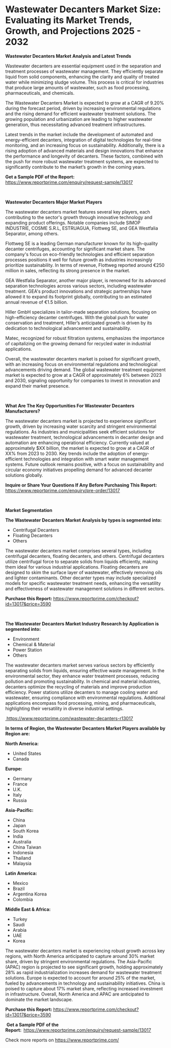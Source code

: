 <p><h1>Wastewater Decanters Market Size: Evaluating its Market Trends, Growth, and Projections 2025 - 2032</h1></p><p><strong>Wastewater Decanters Market Analysis and Latest Trends</strong></p>
<p><p>Wastewater decanters are essential equipment used in the separation and treatment processes of wastewater management. They efficiently separate liquid from solid components, enhancing the clarity and quality of treated water while minimizing sludge volume. This process is critical for industries that produce large amounts of wastewater, such as food processing, pharmaceuticals, and chemicals.</p><p>The Wastewater Decanters Market is expected to grow at a CAGR of 9.20% during the forecast period, driven by increasing environmental regulations and the rising demand for efficient wastewater treatment solutions. The growing population and urbanization are leading to higher wastewater generation, thus necessitating advanced treatment infrastructures. </p><p>Latest trends in the market include the development of automated and energy-efficient decanters, integration of digital technologies for real-time monitoring, and an increasing focus on sustainability. Additionally, there is a rising adoption of advanced materials and design innovations that enhance the performance and longevity of decanters. These factors, combined with the push for more robust wastewater treatment systems, are expected to significantly contribute to the market’s growth in the coming years.</p></p>
<p><strong>Get a Sample PDF of the Report:&nbsp;</strong> <a href="https://www.reportprime.com/enquiry/request-sample/13017?utm_campaign=2796&utm_medium=2&utm_source=Github&utm_content=ia&utm_term=19032025&utm_id=wastewater-decanters">https://www.reportprime.com/enquiry/request-sample/13017</a></p>
<p>&nbsp;</p>
<p><strong>Wastewater Decanters Major Market Players</strong></p>
<p><p>The wastewater decanters market features several key players, each contributing to the sector's growth through innovative technology and expanding product offerings. Notable companies include SIMOP INDUSTRIE, COSME S.R.L, ESTRUAGUA, Flottweg SE, and GEA Westfalia Separator, among others. </p><p>Flottweg SE is a leading German manufacturer known for its high-quality decanter centrifuges, accounting for significant market share. The company's focus on eco-friendly technologies and efficient separation processes positions it well for future growth as industries increasingly prioritize sustainability. In terms of revenue, Flottweg reported around €250 million in sales, reflecting its strong presence in the market.</p><p>GEA Westfalia Separator, another major player, is renowned for its advanced separation technologies across various sectors, including wastewater treatment. GEA's product innovations and strategic partnerships have allowed it to expand its footprint globally, contributing to an estimated annual revenue of €1.5 billion.</p><p>Hiller GmbH specializes in tailor-made separation solutions, focusing on high-efficiency decanter centrifuges. With the global push for water conservation and treatment, Hiller’s anticipated growth is driven by its dedication to technological advancement and sustainability. </p><p>Matec, recognized for robust filtration systems, emphasizes the importance of capitalizing on the growing demand for recycled water in industrial applications. </p><p>Overall, the wastewater decanters market is poised for significant growth, with an increasing focus on environmental regulations and technological advancements driving demand. The global wastewater treatment equipment market is expected to grow at a CAGR of approximately 6% between 2023 and 2030, signaling opportunity for companies to invest in innovation and expand their market presence.</p></p>
<p>&nbsp;</p>
<p><strong>What Are The Key Opportunities For Wastewater Decanters Manufacturers?</strong></p>
<p><p>The wastewater decanters market is projected to experience significant growth, driven by increasing water scarcity and stringent environmental regulations. As industries and municipalities seek efficient solutions for wastewater treatment, technological advancements in decanter design and automation are enhancing operational efficiency. Currently valued at approximately $XX billion, the market is expected to grow at a CAGR of XX% from 2023 to 2030. Key trends include the adoption of energy-efficient technologies and integration with smart water management systems. Future outlook remains positive, with a focus on sustainability and circular economy initiatives propelling demand for advanced decanter solutions globally.</p></p>
<p><strong>Inquire or Share Your Questions If Any Before Purchasing This Report:</strong> <a href="https://www.reportprime.com/enquiry/pre-order/13017?utm_campaign=2796&utm_medium=2&utm_source=Github&utm_content=ia&utm_term=19032025&utm_id=wastewater-decanters">https://www.reportprime.com/enquiry/pre-order/13017</a></p>
<p>&nbsp;</p>
<p><strong>Market Segmentation</strong></p>
<p><strong>The Wastewater Decanters Market Analysis by types is segmented into:</strong></p>
<p><ul><li>Centrifugal Decanters</li><li>Floating Decanters</li><li>Others</li></ul></p>
<p><p>The wastewater decanters market comprises several types, including centrifugal decanters, floating decanters, and others. Centrifugal decanters utilize centrifugal force to separate solids from liquids efficiently, making them ideal for various industrial applications. Floating decanters are designed to skim the surface layer of wastewater, effectively removing oils and lighter contaminants. Other decanter types may include specialized models for specific wastewater treatment needs, enhancing the versatility and effectiveness of wastewater management solutions in different sectors.</p></p>
<p><strong>Purchase this Report:&nbsp;</strong><a href="https://www.reportprime.com/checkout?id=13017&price=3590&utm_campaign=2796&utm_medium=2&utm_source=Github&utm_content=ia&utm_term=19032025&utm_id=wastewater-decanters">https://www.reportprime.com/checkout?id=13017&price=3590</a></p>
<p>&nbsp;</p>
<p><strong>The Wastewater Decanters Market Industry Research by Application is segmented into:</strong></p>
<p><ul><li>Environment</li><li>Chemical & Material</li><li>Power Station</li><li>Others</li></ul></p>
<p><p>The wastewater decanters market serves various sectors by efficiently separating solids from liquids, ensuring effective waste management. In the environmental sector, they enhance water treatment processes, reducing pollution and promoting sustainability. In chemical and material industries, decanters optimize the recycling of materials and improve production efficiency. Power stations utilize decanters to manage cooling water and wastewater, ensuring compliance with environmental regulations. Additional applications encompass food processing, mining, and pharmaceuticals, highlighting their versatility in diverse industrial settings.</p></p>
<p><a href="https://www.reportprime.com/wastewater-decanters-r13017?utm_campaign=2796&utm_medium=2&utm_source=Github&utm_content=ia&utm_term=19032025&utm_id=wastewater-decanters">&nbsp;https://www.reportprime.com/wastewater-decanters-r13017</a></p>
<p><strong>In terms of Region, the Wastewater Decanters Market Players available by Region are:</strong></p>
<p>
    <p> <strong> North America: </strong>
        <ul>
            <li>United States</li>
            <li>Canada</li>
        </ul>
        </p> 
    <p> <strong> Europe: </strong>
        <ul>
            <li>Germany</li>
            <li>France</li>
            <li>U.K.</li>
            <li>Italy</li>
            <li>Russia</li>
        </ul>
        </p> 
    <p> <strong> Asia-Pacific: </strong>
        <ul>
            <li>China</li>
            <li>Japan</li>
            <li>South Korea</li>
            <li>India</li>
            <li>Australia</li>
            <li>China Taiwan</li>
            <li>Indonesia</li>
            <li>Thailand</li>
            <li>Malaysia</li>
        </ul>
        </p> 
    <p> <strong> Latin America: </strong>
        <ul>
            <li>Mexico</li>
            <li>Brazil</li>
            <li>Argentina Korea</li>
            <li>Colombia</li>
        </ul>
        </p> 
    <p> <strong> Middle East & Africa: </strong>
        <ul>
            <li>Turkey</li>
            <li>Saudi</li>
            <li>Arabia</li>
            <li>UAE</li>
            <li>Korea</li>
        </ul>
    </p>
    </p>
<p><p>The wastewater decanters market is experiencing robust growth across key regions, with North America anticipated to capture around 30% market share, driven by stringent environmental regulations. The Asia-Pacific (APAC) region is projected to see significant growth, holding approximately 28% as rapid industrialization increases demand for wastewater treatment solutions. Europe is expected to account for around 25% of the market, fueled by advancements in technology and sustainability initiatives. China is poised to capture about 17% market share, reflecting increased investment in infrastructure. Overall, North America and APAC are anticipated to dominate the market landscape.</p></p>
<p><strong>Purchase this Report: </strong><a href="https://www.reportprime.com/checkout?id=13017&price=3590&utm_campaign=2796&utm_medium=2&utm_source=Github&utm_content=ia&utm_term=19032025&utm_id=wastewater-decanters">https://www.reportprime.com/checkout?id=13017&price=3590</a></p>
<p>&nbsp;<strong>Get a Sample PDF of the Report:&nbsp;&nbsp;</strong><a href="https://www.reportprime.com/enquiry/request-sample/13017?utm_campaign=2796&utm_medium=2&utm_source=Github&utm_content=ia&utm_term=19032025&utm_id=wastewater-decanters">https://www.reportprime.com/enquiry/request-sample/13017</a></p>
<p><strong></strong></p>
<p>Check more reports on <a href="https://www.reportprime.com/?utm_campaign=2796&utm_medium=2&utm_source=Github&utm_content=ia&utm_term=19032025&utm_id=wastewater-decanters">https://www.reportprime.com/</a></p>